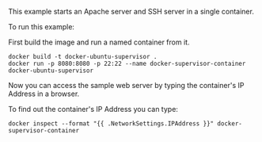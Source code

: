 This example starts an Apache server and SSH server in a single container.

To run this example:

First build the image and run a named container from it.

```
docker build -t docker-ubuntu-supervisor .
docker run -p 8080:8080 -p 22:22 --name docker-supervisor-container docker-ubuntu-supervisor
```

Now you can access the sample web server by typing the container's IP Address
in a browser.

To find out the container's IP Address you can type:

```
docker inspect --format "{{ .NetworkSettings.IPAddress }}" docker-supervisor-container
```
